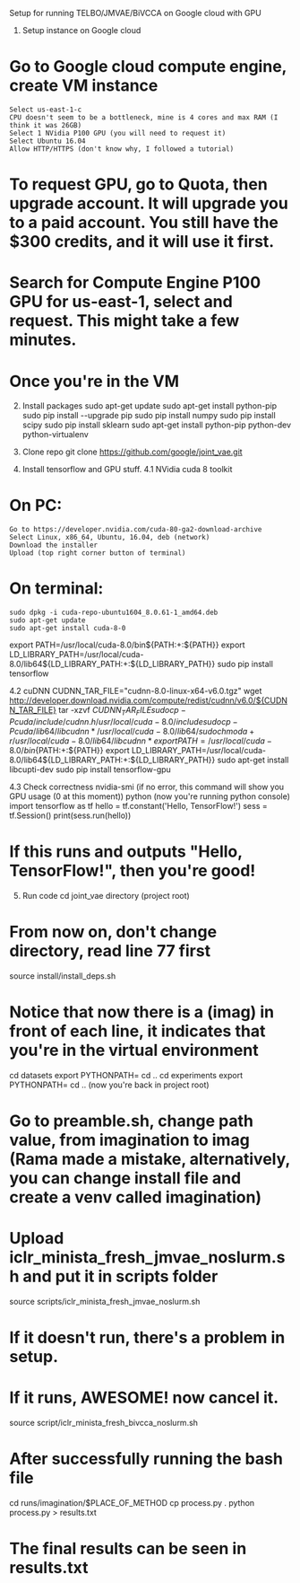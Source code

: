 Setup for running TELBO/JMVAE/BiVCCA on Google cloud with GPU

1. Setup instance on Google cloud
# Go to Google cloud compute engine, create VM instance
	Select us-east-1-c 
	CPU doesn't seem to be a bottleneck, mine is 4 cores and max RAM (I think it was 26GB)
	Select 1 NVidia P100 GPU (you will need to request it)
	Select Ubuntu 16.04
	Allow HTTP/HTTPS (don't know why, I followed a tutorial)

# To request GPU, go to Quota, then upgrade account. It will upgrade you to a paid account. You still have the $300 credits, and it will use it first.
# Search for Compute Engine P100 GPU for us-east-1, select and request. This might take a few minutes.

# Once you're in the VM
2. Install packages
sudo apt-get update
sudo apt-get install python-pip
sudo pip install --upgrade pip
sudo pip install numpy
sudo pip install scipy
sudo pip install sklearn
sudo apt-get install python-pip python-dev python-virtualenv

3. Clone repo
git clone https://github.com/google/joint_vae.git

4. Install tensorflow and GPU stuff.
4.1 NVidia cuda 8 toolkit
# On PC:
	Go to https://developer.nvidia.com/cuda-80-ga2-download-archive
	Select Linux, x86_64, Ubuntu, 16.04, deb (network)
	Download the installer
	Upload (top right corner button of terminal)
# On terminal:
	sudo dpkg -i cuda-repo-ubuntu1604_8.0.61-1_amd64.deb
	sudo apt-get update
	sudo apt-get install cuda-8-0
export PATH=/usr/local/cuda-8.0/bin${PATH:+:${PATH}}
export LD_LIBRARY_PATH=/usr/local/cuda-8.0/lib64\${LD_LIBRARY_PATH:+:${LD_LIBRARY_PATH}}
sudo pip install tensorflow

4.2 cuDNN
CUDNN_TAR_FILE="cudnn-8.0-linux-x64-v6.0.tgz"
wget http://developer.download.nvidia.com/compute/redist/cudnn/v6.0/${CUDNN_TAR_FILE}
tar -xzvf ${CUDNN_TAR_FILE}
sudo cp -P cuda/include/cudnn.h /usr/local/cuda-8.0/include
sudo cp -P cuda/lib64/libcudnn* /usr/local/cuda-8.0/lib64/
sudo chmod a+r /usr/local/cuda-8.0/lib64/libcudnn*
export PATH=/usr/local/cuda-8.0/bin${PATH:+:${PATH}}
export LD_LIBRARY_PATH=/usr/local/cuda-8.0/lib64\${LD_LIBRARY_PATH:+:${LD_LIBRARY_PATH}}
sudo apt-get install libcupti-dev
sudo pip install tensorflow-gpu

4.3 Check correctness
nvidia-smi (if no error, this command will show you GPU usage (0 at this moment))
python (now you're running python console)
	import tensorflow as tf
	hello = tf.constant('Hello, TensorFlow!')
	sess = tf.Session()
	print(sess.run(hello))
# If this runs and outputs "Hello, TensorFlow!", then you're good!

5. Run code
cd joint_vae directory (project root)
# From now on, don't change directory, read line 77 first
source install/install_deps.sh
# Notice that now there is a (imag) in front of each line, it indicates that you're in the virtual environment

cd datasets
export PYTHONPATH=
cd ..
cd experiments
export PYTHONPATH=
cd .. (now you're back in project root)

# Go to preamble.sh, change path value, from imagination to imag (Rama made a mistake, alternatively, you can change install file and create a venv called imagination)
# Upload iclr_minista_fresh_jmvae_noslurm.sh and put it in scripts folder
source scripts/iclr_minista_fresh_jmvae_noslurm.sh

# If it doesn't run, there's a problem in setup. 
# If it runs, AWESOME! now cancel it. 
source script/iclr_minista_fresh_bivcca_noslurm.sh

# After successfully running the bash file
cd runs/imagination/$PLACE_OF_METHOD
cp process.py .
python process.py > results.txt

# The final results can be seen in results.txt 






